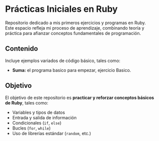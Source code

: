 # Prácticas Iniciales en Ruby

Repositorio dedicado a mis primeros ejercicios y programas en Ruby.  
Este espacio refleja mi proceso de aprendizaje, combinando teoría y práctica para afianzar conceptos fundamentales de programación.

## Contenido

Incluye ejemplos variados de código básico, tales como:

- **Suma:** el programa basico para empezar, ejercicio Basico.

## Objetivo

El objetivo de este repositorio es **practicar y reforzar conceptos básicos de Ruby**, tales como:

- Variables y tipos de datos  
- Entrada y salida de información  
- Condicionales (`if`, `else`)  
- Bucles (`for`, `while`)  
- Uso de librerías estándar (`random`, etc.)
